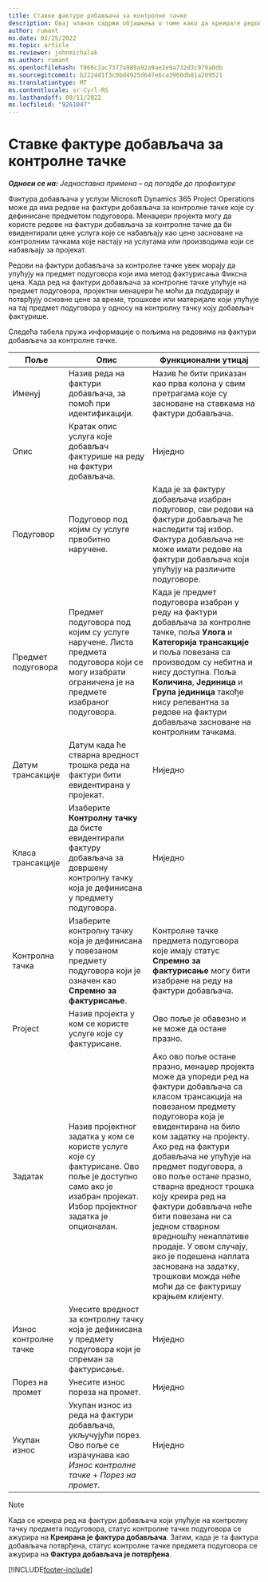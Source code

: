 ```yaml
---
title: Ставке фактуре добављача за контролне тачке
description: Овај чланак садржи објашњења о томе како да креирате редове на фактури добављача за контролне тачке на подуговору.
author: rumant
ms.date: 03/25/2022
ms.topic: article
ms.reviewer: johnmichalak
ms.author: rumant
ms.openlocfilehash: f066c2ac7377a989a92a9ae2e9a732d3c979a0db
ms.sourcegitcommit: b2224d1f3c0bd4925d647e6ca3960db81a209521
ms.translationtype: MT
ms.contentlocale: sr-Cyrl-RS
ms.lasthandoff: 08/11/2022
ms.locfileid: "9261047"
---
```

# <a name="vendor-invoice-lines-for-milestones"></a>Ставке фактуре добављача за контролне тачке

_**Односи се на:** Једноставна примена – од погодбе до профактуре_

Фактура добављача у услузи Microsoft Dynamics 365 Project Operations може да има редове на фактури добављача за контролне тачке које су дефинисане предметом подуговора. Менаџери пројекта могу да користе редове на фактури добављача за контролне тачке да би евидентирали цене услуга које се набављају као цене засноване на контролним тачкама које настају на услугама или производима који се набављају за пројекат.

Редови на фактури добављача за контролне тачке увек морају да упућују на предмет подуговора који има метод фактурисања Фиксна цена. Када ред на фактури добављача за контролне тачке упућује на предмет подуговора, пројектни менаџери ће моћи да подударају и потврђују основне цене за време, трошкове или материјале који упућује на тај предмет подуговора у односу на контролну тачку коју добављач фактурише.

Следећа табела пружа информације о пољима на редовима на фактури добављача за контролне тачке.

| Поље | Опис | Функционални утицај |
| --- | --- | --- |
| Именуј | Назив реда на фактури добављача, за помоћ при идентификацији. | Назив ће бити приказан као прва колона у свим претрагама које су засноване на ставкама на фактури добављача. |
| Опис | Кратак опис услуга које добављач фактурише на реду на фактури добављача. | Ниједно |
| Подуговор | Подуговор под којим су услуге првобитно наручене. | Када је за фактуру добављача изабран подуговор, сви редови на фактури добављача ће наследити тај избор. Фактура добављача не може имати редове на фактури добављача који упућују на различите подуговоре. |
| Предмет подуговора | Предмет подуговора под којим су услуге наручене. Листа предмета подуговора који се могу изабрати ограничена је на предмете изабраног подуговора. | Када је предмет подуговора изабран у реду на фактури добављача за контролне тачке, поља **Улога** и **Категорија трансакције** и поља повезана са производом су небитна и нису доступна. Поља **Количина**, **Јединица** и **Група јединица** такође нису релевантна за редове на фактури добављача засноване на контролним тачкама. |
| Датум трансакције | Датум када ће стварна вредност трошка реда на фактури бити евидентирана у пројекат. | Ниједно |
| Класа трансакције | Изаберите **Контролну тачку** да бисте евидентирали фактуру добављача за довршену контролну тачку која је дефинисана у предмету подуговора. | Ниједно |
| Контролна тачка | Изаберите контролну тачку која је дефинисана у повезаном предмету подуговора који је означен као **Спремно за фактурисање**. | Контролне тачке предмета подуговора које имају статус **Спремно за фактурисање** могу бити изабране на реду на фактури добављача. |
| Project | Назив пројекта у ком се користе услуге које су фактурисане. | Ово поље је обавезно и не може да остане празно. |
| Задатак | Назив пројектног задатка у ком се користе услуге које су фактурисане. Ово поље је доступно само ако је изабран пројекат. Избор пројектног задатка је опционалан. | Ако ово поље остане празно, менаџер пројекта може да упореди ред на фактури добављача са класом трансакција на повезаном предмету подуговора која је евидентирана на било ком задатку на пројекту. Ако ред на фактури добављача не упућује на предмет подуговора, а ово поље остане празно, стварна вредност трошка коју креира ред на фактури добављача неће бити повезана ни са једном стварном вредношћу ненаплативе продаје. У овом случају, ако је подешена наплата заснована на задатку, трошкови можда неће моћи да се фактуришу крајњем клијенту. |
| Износ контролне тачке | Унесите вредност за контролну тачку која је дефинисана у предмету подуговора који је спреман за фактурисање. | Ниједно |
| Порез на промет | Унесите износ пореза на промет. | Ниједно |
| Укупан износ | Укупан износ из реда на фактури добављача, укључујући порез. Ово поље се израчунава као *Износ контролне тачке* + *Порез на промет*. | Ниједно |

> [!NOTE]
> Када се креира ред на фактури добављача који упућује на контролну тачку предмета подуговора, статус контролне тачке подуговора се ажурира на **Креирана је фактура добављача**. Затим, када је та фактура добављача потврђена, статус контролне тачке предмета подуговора се ажурира на **Фактура добављача је потврђена**.

[!INCLUDE[footer-include](../../includes/footer-banner.md)]
